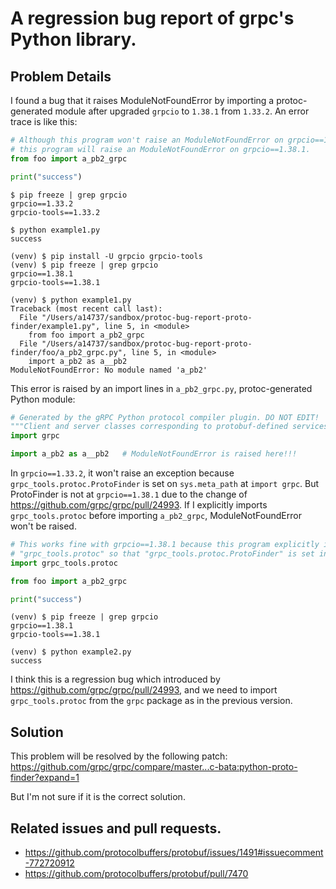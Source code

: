 # A regression bug report of grpc's Python library.

## Problem Details

I found a bug that it raises ModuleNotFoundError by importing a protoc-generated module after upgraded `grpcio` to `1.38.1` from `1.33.2`.
An error trace is like this:

```python
# Although this program won't raise an ModuleNotFoundError on grpcio==1.33.2,
# this program will raise an ModuleNotFoundError on grpcio==1.38.1.
from foo import a_pb2_grpc

print("success")
```

```
$ pip freeze | grep grpcio
grpcio==1.33.2
grpcio-tools==1.33.2

$ python example1.py 
success
```

```
(venv) $ pip install -U grpcio grpcio-tools
(venv) $ pip freeze | grep grpcio
grpcio==1.38.1
grpcio-tools==1.38.1

(venv) $ python example1.py 
Traceback (most recent call last):
  File "/Users/a14737/sandbox/protoc-bug-report-proto-finder/example1.py", line 5, in <module>
    from foo import a_pb2_grpc
  File "/Users/a14737/sandbox/protoc-bug-report-proto-finder/foo/a_pb2_grpc.py", line 5, in <module>
    import a_pb2 as a__pb2
ModuleNotFoundError: No module named 'a_pb2'
```

This error is raised by an import lines in `a_pb2_grpc.py`, protoc-generated Python module:

```python
# Generated by the gRPC Python protocol compiler plugin. DO NOT EDIT!
"""Client and server classes corresponding to protobuf-defined services."""
import grpc

import a_pb2 as a__pb2   # ModuleNotFoundError is raised here!!!
```

In `grpcio==1.33.2`, it won't raise an exception because `grpc_tools.protoc.ProtoFinder` is set on `sys.meta_path` at `import grpc`.
But ProtoFinder is not at `grpcio==1.38.1` due to the change of https://github.com/grpc/grpc/pull/24993.  If I explicitly imports `grpc_tools.protoc` before importing `a_pb2_grpc`, ModuleNotFoundError won't be raised.

```python
# This works fine with grpcio==1.38.1 because this program explicitly imports
# "grpc_tools.protoc" so that "grpc_tools.protoc.ProtoFinder" is set in sys.meta_path.
import grpc_tools.protoc

from foo import a_pb2_grpc

print("success")
```

```
(venv) $ pip freeze | grep grpcio
grpcio==1.38.1
grpcio-tools==1.38.1

(venv) $ python example2.py 
success
```

I think this is a regression bug which introduced by https://github.com/grpc/grpc/pull/24993,
and we need to import `grpc_tools.protoc` from the `grpc` package as in the previous version.

## Solution

This problem will be resolved by the following patch:
https://github.com/grpc/grpc/compare/master...c-bata:python-proto-finder?expand=1

But I'm not sure if it is the correct solution.


## Related issues and pull requests.

* https://github.com/protocolbuffers/protobuf/issues/1491#issuecomment-772720912
* https://github.com/protocolbuffers/protobuf/pull/7470
